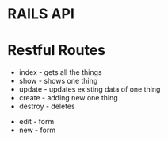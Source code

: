# RAILS API

<!-- No view for this API -->
# Restful Routes
- index - gets all the things
- show - shows one thing
- update - updates existing data of one thing
- create - adding new one thing 
- destroy - deletes

<!-- Don't need these -->
- edit - form
- new - form